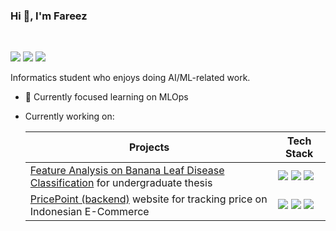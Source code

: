 ### Hi 👋, I'm Fareez

<br>

[![](https://img.shields.io/badge/website-000000?style=flat&logo=About.me&logoColor=white)](https://zeerafle.github.io)
[![](https://img.shields.io/badge/-LinkedIn-blue?style=flat&logo=linkedin)](https://linkedin.com/in/samfareez/)
[![](https://img.shields.io/badge/-Email-red?style=flat&logo=gmail&logoColor=white)](mailto:vsefareez@gmail.com)

Informatics student who enjoys doing AI/ML-related work.

- 🌱 Currently focused learning on MLOps
- Currently working on:

  | Projects | Tech Stack |
  | --- | --- |
  | [Feature Analysis on Banana Leaf Disease Classification](https://github.com/zeerafle/banana-leaf-desease-classification) for undergraduate thesis | ![](https://img.shields.io/badge/Python-FFD43B?style=for-the-badge&logo=python&logoColor=blue) ![](https://img.shields.io/badge/scikit_learn-F7931E?style=for-the-badge&logo=scikit-learn&logoColor=white) ![](https://img.shields.io/badge/OpenCV-27338e?style=for-the-badge&logo=OpenCV&logoColor=white)|
  | [PricePoint (backend)](https://github.com/zeerafle/price-point-serverless) website for tracking price on Indonesian E-Commerce | ![](https://img.shields.io/badge/JavaScript-323330?style=for-the-badge&logo=javascript&logoColor=F7DF1E) ![](https://img.shields.io/badge/Cloudflare%20Workers-F38020?style=for-the-badge&logo=Cloudflare&logoColor=white) ![](https://img.shields.io/badge/FaunaDB-3A1AB6?style=for-the-badge&logo=Fauna&logoColor=white)|

